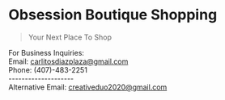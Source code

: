 # Obsession Boutique Shopping

> Your Next Place To Shop


For Business Inquiries:
    <br>
    Email: carlitosdiazplaza@gmail.com
    <br>
    Phone: (407)-483-2251
    <br>
    --------------------
    <br>
    Alternative Email: creativeduo2020@gmail.com

